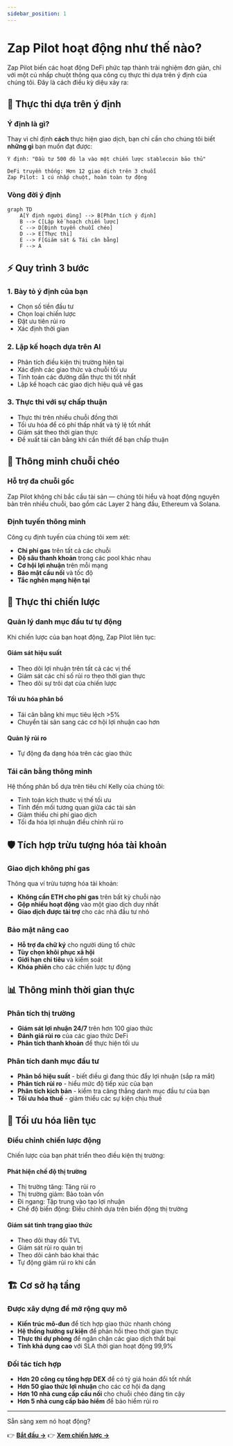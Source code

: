 ```yaml
---
sidebar_position: 1
---
```


# Zap Pilot hoạt động như thế nào?

Zap Pilot biến các hoạt động DeFi phức tạp thành trải nghiệm đơn giản, chỉ với một cú nhấp chuột
thông qua công cụ thực thi dựa trên ý định của chúng tôi. Đây là cách điều kỳ diệu xảy ra:

## 🧠 Thực thi dựa trên ý định

### Ý định là gì?

Thay vì chỉ định **cách** thực hiện giao dịch, bạn chỉ cần cho chúng tôi biết **những gì** bạn muốn
đạt được:

```
Ý định: "Đầu tư 500 đô la vào một chiến lược stablecoin bảo thủ"

DeFi truyền thống: Hơn 12 giao dịch trên 3 chuỗi
Zap Pilot: 1 cú nhấp chuột, hoàn toàn tự động
```

### Vòng đời ý định

```mermaid
graph TD
    A[Ý định người dùng] --> B[Phân tích ý định]
    B --> C[Lập kế hoạch chiến lược]
    C --> D[Định tuyến chuỗi chéo]
    D --> E[Thực thi]
    E --> F[Giám sát & Tái cân bằng]
    F --> A
```

## ⚡ Quy trình 3 bước

### 1. **Bày tỏ ý định của bạn**

- Chọn số tiền đầu tư
- Chọn loại chiến lược
- Đặt ưu tiên rủi ro
- Xác định thời gian

### 2. **Lập kế hoạch dựa trên AI**

- Phân tích điều kiện thị trường hiện tại
- Xác định các giao thức và chuỗi tối ưu
- Tính toán các đường dẫn thực thi tốt nhất
- Lập kế hoạch các giao dịch hiệu quả về gas

### 3. **Thực thi với sự chấp thuận**

- Thực thi trên nhiều chuỗi đồng thời
- Tối ưu hóa để có phí thấp nhất và tỷ lệ tốt nhất
- Giám sát theo thời gian thực
- Đề xuất tái cân bằng khi cần thiết để bạn chấp thuận

## 🔗 Thông minh chuỗi chéo

### Hỗ trợ đa chuỗi gốc

Zap Pilot không chỉ bắc cầu tài sản — chúng tôi hiểu và hoạt động nguyên bản trên nhiều chuỗi, bao
gồm các Layer 2 hàng đầu, Ethereum và Solana.

### Định tuyến thông minh

Công cụ định tuyến của chúng tôi xem xét:

- **Chi phí gas** trên tất cả các chuỗi
- **Độ sâu thanh khoản** trong các pool khác nhau
- **Cơ hội lợi nhuận** trên mỗi mạng
- **Bảo mật cầu nối** và tốc độ
- **Tắc nghẽn mạng hiện tại**

## 🎯 Thực thi chiến lược

### Quản lý danh mục đầu tư tự động

Khi chiến lược của bạn hoạt động, Zap Pilot liên tục:

#### **Giám sát hiệu suất**

- Theo dõi lợi nhuận trên tất cả các vị thế
- Giám sát các chỉ số rủi ro theo thời gian thực
- Theo dõi sự trôi dạt của chiến lược

#### **Tối ưu hóa phân bổ**

- Tái cân bằng khi mục tiêu lệch >5%
- Chuyển tài sản sang các cơ hội lợi nhuận cao hơn

#### **Quản lý rủi ro**

- Tự động đa dạng hóa trên các giao thức

### Tái cân bằng thông minh

Hệ thống phân bổ dựa trên tiêu chí Kelly của chúng tôi:

- Tính toán kích thước vị thế tối ưu
- Tính đến mối tương quan giữa các tài sản
- Giảm thiểu chi phí giao dịch
- Tối đa hóa lợi nhuận điều chỉnh rủi ro

## 🛡️ Tích hợp trừu tượng hóa tài khoản

### Giao dịch không phí gas

Thông qua ví trừu tượng hóa tài khoản:

- **Không cần ETH cho phí gas** trên bất kỳ chuỗi nào
- **Gộp nhiều hoạt động** vào một giao dịch duy nhất
- **Giao dịch được tài trợ** cho các nhà đầu tư nhỏ

### Bảo mật nâng cao

- **Hỗ trợ đa chữ ký** cho người dùng tổ chức
- **Tùy chọn khôi phục xã hội**
- **Giới hạn chi tiêu** và kiểm soát
- **Khóa phiên** cho các chiến lược tự động

## 📊 Thông minh thời gian thực

### Phân tích thị trường

- **Giám sát lợi nhuận 24/7** trên hơn 100 giao thức
- **Đánh giá rủi ro** của các giao thức DeFi
- **Phân tích thanh khoản** để thực hiện tối ưu

### Phân tích danh mục đầu tư

- **Phân bổ hiệu suất** - biết điều gì đang thúc đẩy lợi nhuận (sắp ra mắt)
- **Phân tích rủi ro** - hiểu mức độ tiếp xúc của bạn
- **Phân tích kịch bản** - kiểm tra căng thẳng danh mục đầu tư của bạn
- **Tối ưu hóa thuế** - giảm thiểu các sự kiện chịu thuế

## 🔄 Tối ưu hóa liên tục

### Điều chỉnh chiến lược động

Chiến lược của bạn phát triển theo điều kiện thị trường:

#### **Phát hiện chế độ thị trường**

- Thị trường tăng: Tăng rủi ro
- Thị trường giảm: Bảo toàn vốn
- Đi ngang: Tập trung vào tạo lợi nhuận
- Chế độ biến động: Điều chỉnh dựa trên biến động thị trường

#### **Giám sát tình trạng giao thức**

- Theo dõi thay đổi TVL
- Giám sát rủi ro quản trị
- Theo dõi cảnh báo khai thác
- Tự động giảm rủi ro khi cần

## 🏗️ Cơ sở hạ tầng

### Được xây dựng để mở rộng quy mô

- **Kiến trúc mô-đun** để tích hợp giao thức nhanh chóng
- **Hệ thống hướng sự kiện** để phản hồi theo thời gian thực
- **Thực thi dự phòng** để ngăn chặn các giao dịch thất bại
- **Tính khả dụng cao** với SLA thời gian hoạt động 99,9%

### Đối tác tích hợp

- **Hơn 20 công cụ tổng hợp DEX** để có tỷ giá hoán đổi tốt nhất
- **Hơn 50 giao thức lợi nhuận** cho các cơ hội đa dạng
- **Hơn 10 nhà cung cấp cầu nối** cho chuỗi chéo đáng tin cậy
- **Hơn 5 nhà cung cấp bảo hiểm** để bảo hiểm rủi ro

---

Sẵn sàng xem nó hoạt động?

👉 **[Bắt đầu →](../getting-started)** 👉 **[Xem chiến lược →](../strategies)**

